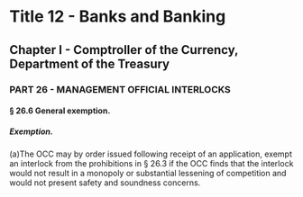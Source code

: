 
# Title 12 - Banks and Banking
## Chapter I - Comptroller of the Currency, Department of the Treasury
### PART 26 - MANAGEMENT OFFICIAL INTERLOCKS
#### § 26.6 General exemption.
##### Exemption.

(a)The OCC may by order issued following receipt of an application, exempt an interlock from the prohibitions in § 26.3 if the OCC finds that the interlock would not result in a monopoly or substantial lessening of competition and would not present safety and soundness concerns.
